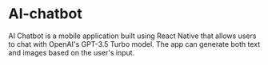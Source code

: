 # AI-chatbot
AI Chatbot is a mobile application built using React Native that allows users to chat with OpenAI's GPT-3.5 Turbo model. The app can generate both text and images based on the user's input.

